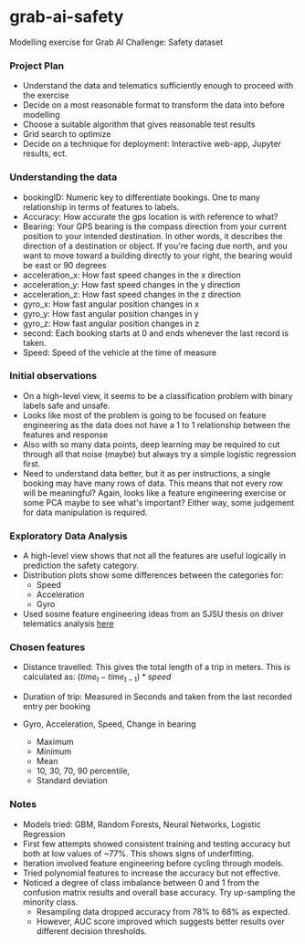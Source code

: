 # grab-ai-safety
Modelling exercise for Grab AI Challenge: Safety dataset

### Project Plan
- Understand the data and telematics sufficiently enough to proceed with the exercise
- Decide on a most reasonable format to transform the data into before modelling
- Choose a suitable algorithm that gives reasonable test results
- Grid search to optimize
- Decide on a technique for deployment: Interactive web-app, Jupyter results, ect.

### Understanding the data
- bookingID: Numeric key to differentiate bookings. One to many relationship in terms of features to labels.
- Accuracy: How accurate the gps location is with reference to what?
- Bearing: Your GPS bearing is the compass direction from your current position to your intended destination. In other words, it describes the direction of a destination or object. If you're facing due north, and you want to move toward a building directly to your right, the bearing would be east or 90 degrees
- acceleration_x: How fast speed changes in the x direction
- acceleration_y: How fast speed changes in the y direction
- acceleration_z: How fast speed changes in the z direction
- gyro_x: How fast angular position changes in x
- gyro_y: How fast angular position changes in y
- gyro_z: How fast angular position changes in z
- second: Each booking starts at 0 and ends whenever the last record is taken.
- Speed: Speed of the vehicle at the time of measure


### Initial observations
- On a high-level view, it seems to be a classification problem with binary labels safe and unsafe.
- Looks like most of the problem is going to be focused on feature engineering as the data does not have a 1 to 1 relationship between the features and response
- Also with so many data points, deep learning may be required to cut through all that noise (maybe) but always try a simple logistic regression first.
- Need to understand data better, but it as per instructions, a single booking may have many rows of data. This means that not every row will be meaningful? Again, looks like a feature engineering exercise or some PCA maybe to see what's important? Either way, some judgement for data manipulation is required.

### Exploratory Data Analysis
- A high-level view shows that not all the features are useful logically in prediction the safety category.
- Distribution plots show some differences between the categories for:
    - Speed
    - Acceleration
    - Gyro
- Used sosme feature engineering ideas from an SJSU thesis on driver telematics analysis [here](https://scholarworks.sjsu.edu/cgi/viewcontent.cgi?referer=https://www.google.com/&httpsredir=1&article=1394&context=etd_projects)

### Chosen features
- Distance travelled: This gives the total length of a trip in meters. This is calculated as:
$(time_{t} - time_{t-1}) * speed$

- Duration of trip: Measured in Seconds and taken from the last recorded entry per booking
- Gyro, Acceleration, Speed, Change in bearing
    - Maximum
    - Minimum
    - Mean
    - 10, 30, 70, 90 percentile,
    - Standard deviation

### Notes
- Models tried: GBM, Random Forests, Neural Networks, Logistic Regression
- First few attempts showed consistent training and testing accuracy but both at low values of ~77%. This shows signs of underfitting.
- Iteration involved feature engineering before cycling through models.
- Tried polynomial features to increase the accuracy but not effective.
- Noticed a degree of class imbalance between 0 and 1 from the confusion matrix results and overall base accuracy. Try up-sampling the minority class.
    - Resampling data dropped accuracy from 78% to 68% as expected.
    - However, AUC score improved which suggests better results over different decision thresholds.